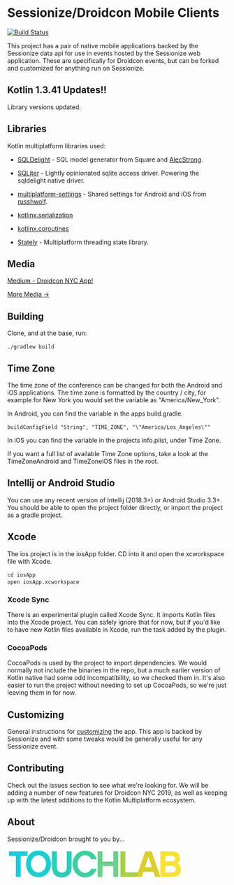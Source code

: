 # Sessionize/Droidcon Mobile Clients


[![Build Status](https://dev.azure.com/touchlabApps/DroidconApp/_apis/build/status/touchlab.DroidconKotlin?branchName=master)](https://dev.azure.com/touchlabApps/DroidconApp/_build/latest?definitionId=1&branchName=master)

This project has a pair of native mobile applications backed by the Sessionize data api for use in 
events hosted by the Sessionize web application. These are specifically for Droidcon events, but can 
be forked and customized for anything run on Sessionize.

## Kotlin 1.3.41 Updates!!

Library versions updated.

## Libraries

Kotlin multiplatform libraries used:

* [SQLDelight](https://github.com/square/sqldelight) - SQL model generator from Square and 
[AlecStrong](https://github.com/AlecStrong).

* [SQLiter](https://github.com/touchlab/SQLiter) - Lightly opinionated sqlite access driver. Powering
the sqldelight native driver.

* [multiplatform-settings](https://github.com/russhwolf/multiplatform-settings) - Shared settings for Android and iOS from
[russhwolf](https://github.com/russhwolf).

* [kotlinx.serialization](https://github.com/Kotlin/kotlinx.serialization/)

* [kotlinx.coroutines](https://github.com/Kotlin/kotlinx.coroutines)

* [Stately](https://github.com/touchlab/Stately/) - Multiplatform threading state library. 

## Media

[Medium - Droidcon NYC App!](https://medium.com/@kpgalligan/droidcon-nyc-app-da868bdef387)

[More Media ->](MEDIA.md)

## Building

Clone, and at the base, run:

```
./gradlew build
```

## Time Zone

The time zone of the conference can be changed for both the Android and iOS applications. The time zone is formatted by the country / city, for example for New York  you would set the variable as "America/New_York".

In Android, you can find the variable in the apps build.gradle. 

```
buildConfigField "String", "TIME_ZONE", "\"America/Los_Angeles\""
```

In iOS you can find the variable in the projects info.plist, under Time Zone.

If you want a full list of available Time Zone options, take a look at the TimeZoneAndroid and TimeZoneiOS files in the root.


## Intellij or Android Studio

You can use any recent version of Intellij (2018.3+) or Android Studio 3.3+. You should be able to open the
project folder directly, or import the project as a gradle project.

## Xcode

The ios project is in the iosApp folder. CD into it and open the xcworkspace file with Xcode.

```
cd iosApp
open iosApp.xcworkspace
```

### Xcode Sync

There is an experimental plugin called Xcode Sync. It imports Kotlin files into the Xcode project.
You can safely ignore that for now, but if you'd like to have new Kotlin files available in Xcode,
run the task added by the plugin.

### CocoaPods

CocoaPods is used by the project to import dependencies. We would normally not include the binaries in
the repo, but a much earlier version of Kotlin native had some odd incompatibility, so we checked them in.
It's also easier to run the project without needing to set up CocoaPods, so we're just leaving them in for
now.

## Customizing

General instructions for [customizing](CUSTOMIZING.md) the app. This app is backed by Sessionize and with some tweaks would
be generally useful for any Sessionize event.

## Contributing

Check out the issues section to see what we're looking for. We will be adding a number of new features for
Droidcon NYC 2019, as well as keeping up with the latest additions to the Kotlin Multiplatform ecosystem.

## About

Sessionize/Droidcon brought to you by...

[![Touchlab Logo](tlsmall.png "Touchlab Logo")](https://touchlab.co)
